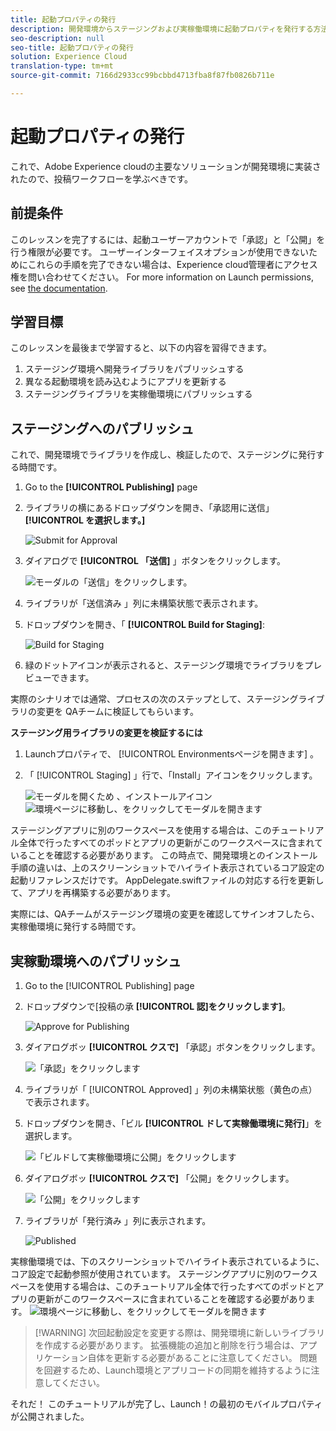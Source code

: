 ```yaml
---
title: 起動プロパティの発行
description: 開発環境からステージングおよび実稼働環境に起動プロパティを発行する方法について説明します。 このレッスンは、「Mobile iOS SwiftアプリケーションでのExperience cloudの実装（起動を使用）」チュートリアルの一部です。
seo-description: null
seo-title: 起動プロパティの発行
solution: Experience Cloud
translation-type: tm+mt
source-git-commit: 7166d2933cc99bcbbd4713fba8f87fb0826b711e

---
```



# 起動プロパティの発行

これで、Adobe Experience cloudの主要なソリューションが開発環境に実装されたので、投稿ワークフローを学ぶべきです。

## 前提条件

このレッスンを完了するには、起動ユーザーアカウントで「承認」と「公開」を行う権限が必要です。 ユーザーインターフェイスオプションが使用できないためにこれらの手順を完了できない場合は、Experience cloud管理者にアクセス権を問い合わせてください。 For more information on Launch permissions, see [the documentation](https://docs.adobe.com/content/help/en/launch/using/reference/admin/user-permissions.html).

## 学習目標

このレッスンを最後まで学習すると、以下の内容を習得できます。

1. ステージング環境へ開発ライブラリをパブリッシュする
1. 異なる起動環境を読み込むようにアプリを更新する
1. ステージングライブラリを実稼働環境にパブリッシュする

## ステージングへのパブリッシュ

これで、開発環境でライブラリを作成し、検証したので、ステージングに発行する時間です。

1. Go to the **[!UICONTROL Publishing]** page

1. ライブラリの横にあるドロップダウンを開き、「承認用に送信」 **[!UICONTROL を選択します。]**

   ![Submit for Approval](images/mobile-publishing-submitForApproval.png)

1. ダイアログで **[!UICONTROL 「送信]** 」ボタンをクリックします。

   ![モーダルの「送信」をクリックします。](images/mobile-publishing-submit.png)

1. ライブラリが「送信済み  」列に未構築状態で表示されます。

1. ドロップダウンを開き、「 **[!UICONTROL Build for Staging]**:

   ![Build for Staging](images/mobile-publishing-buildForStaging.png)
1. 緑のドットアイコンが表示されると、ステージング環境でライブラリをプレビューできます。

実際のシナリオでは通常、プロセスの次のステップとして、ステージングライブラリの変更を QAチームに検証してもらいます。

**ステージング用ライブラリの変更を検証するには**

1. Launchプロパティで、 [!UICONTROL Environmentsページを開きます] 。

1. 「 [!UICONTROL Staging] 」行で、「Install」アイコンをクリックします。

   ![モーダルを開くため](images/mobile-launch-installIcon.png) 、インストールアイコン
   ![環境ページに移動し、をクリックしてモーダルを開きます](images/ios/swift/mobile-publishing-getStagingCode.png)

ステージングアプリに別のワークスペースを使用する場合は、このチュートリアル全体で行ったすべてのポッドとアプリの更新がこのワークスペースに含まれていることを確認する必要があります。 この時点で、開発環境とのインストール手順の違いは、上のスクリーンショットでハイライト表示されているコア設定の起動リファレンスだけです。 AppDelegate.swiftファイルの対応する行を更新して、アプリを再構築する必要があります。

実際には、QAチームがステージング環境の変更を確認してサインオフしたら、実稼働環境に発行する時間です。

## 実稼動環境へのパブリッシュ

1. Go to the [!UICONTROL Publishing] page

1. ドロップダウンで[投稿の承 **[!UICONTROL 認]をクリックします]**。

   ![Approve for Publishing](images/mobile-publishing-approveForPublishing.png)

1. ダイアログボッ **[!UICONTROL クスで]** 「承認」ボタンをクリックします。

   ![「承認」をクリックします](images/mobile-publishing-approve.png)

1. ライブラリが「 [!UICONTROL Approved] 」列の未構築状態（黄色の点）で表示されます。

1. ドロップダウンを開き、「ビル **[!UICONTROL ドして実稼働環境に発行]**」を選択します。

   ![「ビルドして実稼働環境に公開」をクリックします](images/mobile-publishing-buildAndPublishToProduction.png)

1. ダイアログボッ **[!UICONTROL クスで]** 「公開」をクリックします。

   ![「公開」をクリックします](images/mobile-publishing-publish.png)

1. ライブラリが「発行済み  」列に表示されます。

   ![Published](images/mobile-publishing-published.png)

実稼働環境では、下のスクリーンショットでハイライト表示されているように、コア設定で起動参照が使用されています。  ステージングアプリに別のワークスペースを使用する場合は、このチュートリアル全体で行ったすべてのポッドとアプリの更新がこのワークスペースに含まれていることを確認する必要があります。
![環境ページに移動し、をクリックしてモーダルを開きます](images/ios/swift/mobile-publishing-getProductionCode.png)

>[!WARNING] 次回起動設定を変更する際は、開発環境に新しいライブラリを作成する必要があります。 拡張機能の追加と削除を行う場合は、アプリケーション自体を更新する必要があることに注意してください。 問題を回避するため、Launch環境とアプリコードの同期を維持するように注意してください。

それだ！ このチュートリアルが完了し、Launch！の最初のモバイルプロパティが公開されました。